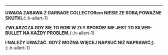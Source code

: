 ----
**UWAGA ZABAWA Z GARBAGE COLLECTORem NIESIE ZE SOBĄ POWAŻNE SKUTKI.**{:.h-allert-1}

**ZWŁASZCZA GDY SIĘ TO ROBI W ZŁY SPOSÓB! NIE JEST TO SILVER-BULLET NA KAŻDY PROBLEM.**{:.h-allert-1}

**I NALEŻY UWAŻAĆ. GDYŻ MOŻNA WIĘCEJ NAPSUĆ NIŻ NAPRAWIĆ;).**{:.h-allert-1}